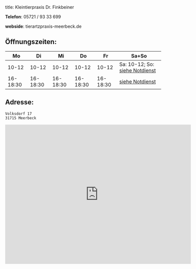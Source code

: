 title: Kleintierpraxis Dr. Finkbeiner

**Telefon**:   05721 / 93 33 699

**webside**: tierartzpraxis-meerbeck.de


Öffnungszeiten:
---------------

|  Mo      |  Di      |  Mi      |  Do      |  Fr      |           Sa+So                                     |
| -------- | -------- | -------- | -------- | -------- | --------------------------------------------------- |
| 10-12    | 10-12    | 10-12    | 10-12    | 10-12    | Sa: 10-12; So: [siehe Notdienst](../notdienst.html) |
| 16-18:30 | 16-18:30 | 16-18:30 | 16-18:30 | 16-18:30 | [siehe Notdienst](../notdienst.html)                |


Adresse:
---------

    Volksdorf 17
    31715 Meerbeck


<iframe src="https://www.google.com/maps/embed?pb=!1m18!1m12!1m3!1d78006.24889508092!2d9.162285438097795!3d52.339673972764125!2m3!1f0!2f0!3f0!3m2!1i1024!2i768!4f13.1!3m3!1m2!1s0x47ba789a98b754cd%3A0xd24dc78fa0bf9722!2sDr.med.vet.+Beate+Finkbeiner!5e0!3m2!1sde!2sde!4v1455276099757" width="600" height="450" frameborder="0" style="border:0" allowfullscreen></iframe>
